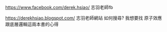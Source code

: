 https://www.facebook.com/derek.hsiao/
志羽老師fb

https://derekhsiao.blogspot.com/
志羽老師網站
	如何搜尋?
		我想要找 原子效應跟底層邏輯這兩本書的心得

